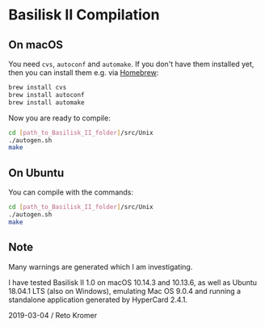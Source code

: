 # Basilisk II Compilation

## On macOS

You need `cvs`, `autoconf` and `automake`. If you don't have them installed yet, then you can install them e.g. via [Homebrew](https://brew.sh/):

```sh
brew install cvs
brew install autoconf
brew install automake
```

Now you are ready to compile:

```sh
cd [path_to_Basilisk_II_folder]/src/Unix
./autogen.sh
make
```

## On Ubuntu

You can compile with the commands:

```sh
cd [path_to_Basilisk_II_folder]/src/Unix
./autogen.sh
make
```

## Note

Many warnings are generated which I am investigating.

I have tested Basilisk II 1.0 on macOS 10.14.3 and 10.13.6, as well as Ubuntu 18.04.1 LTS (also on Windows), emulating Mac OS 9.0.4 and running a standalone application generated by HyperCard 2.4.1.

2019-03-04 / Reto Kromer
